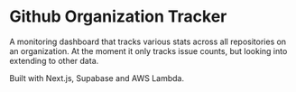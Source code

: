 # Github Organization Tracker

A monitoring dashboard that tracks various stats across all repositories on an organization. At the moment it only tracks issue counts, but looking into extending to other data.

Built with Next.js, Supabase and AWS Lambda.